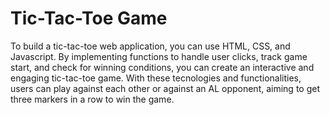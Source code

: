 # Tic-Tac-Toe Game
To build a tic-tac-toe web application, you can use HTML, CSS, and Javascript. By implementing functions to handle user clicks, track game start, and check for winning conditions, you can create an interactive and engaging tic-tac-toe game. With these tecnologies and functionalities, users can play against each other or against an AL opponent, aiming to get three markers in a row to win the game.
